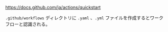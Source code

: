 https://docs.github.com/ja/actions/quickstart

`.github/workflows` ディレクトリに `.yaml` 、`.yml` ファイルを作成するとワークフローと認識される。
